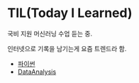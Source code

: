 # TIL(Today I Learned)

국비 지원 머신러닝 수업 듣는 중.


인터넷으로 기록을 남기는게 요즘 트렌드라 함.



- [파이썬](https://github.com/YeonjuKim1/Python)
- [DataAnalysis](https://github.com/YeonjuKim1/DataAnalysis)

